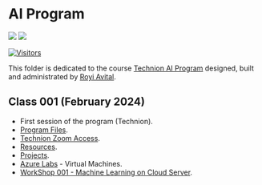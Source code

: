 # AI Program

[![](https://i.imgur.com/kvThExG.png)](https://cont-edu.technion.ac.il/programs/%d7%a7%d7%95%d7%a8%d7%a1%d7%99%d7%9d-%d7%91%d7%a9%d7%99%d7%aa%d7%95%d7%a3-%d7%94%d7%a8%d7%a9%d7%95%d7%aa-%d7%9c%d7%97%d7%93%d7%a9%d7%a0%d7%95%d7%aa/%d7%94%d7%9b%d7%a9%d7%a8%d7%aa-%d7%9e%d7%a4%d7%aa%d7%97%d7%99-ai)
[![](./../FixelAlgorithmsLogo.png)](https://fixelalgorithms.gitlab.io/)

[![Visitors](https://hits.seeyoufarm.com/api/count/incr/badge.svg?url=https%3A%2F%2Fgithub.com%2FRoyiAvital%2FStackExchangeCodes&count_bg=%2379C83D&title_bg=%23555555&icon=&icon_color=%23E7E7E7&title=Visitors+%28Daily+%2F+Total%29&edge_flat=false)](https://github.com/FixelAlgorithmsTeam/FixelCourses)

This folder is dedicated to the course [Technion AI Program](https://cont-edu.technion.ac.il/programs/%D7%A7%D7%95%D7%A8%D7%A1%D7%99%D7%9D-%D7%91%D7%A9%D7%99%D7%AA%D7%95%D7%A3-%D7%94%D7%A8%D7%A9%D7%95%D7%AA-%D7%9C%D7%97%D7%93%D7%A9%D7%A0%D7%95%D7%AA/%D7%94%D7%9B%D7%A9%D7%A8%D7%AA-%D7%9E%D7%A4%D7%AA%D7%97%D7%99-ai/) designed, built and administrated by [Royi Avital](https://fixelalgorithms.gitlab.io/).

## Class 001 (February 2024)

 - First session of the program (Technion).
 - [Program Files](./2024_02).
 - [Technion Zoom Access](https://technion.zoom.us).
 - [Resources](./Resources.md).
 - [Projects](./Projects.md).
 - [Azure Labs](https://labs.azure.com/) - Virtual Machines.
 - [WorkShop 001 - Machine Learning on Cloud Server](./2024_02/WorkShop001).

